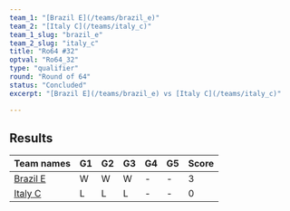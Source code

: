 ```yaml
---
team_1: "[Brazil E](/teams/brazil_e)"
team_2: "[Italy C](/teams/italy_c)"
team_1_slug: "brazil_e"
team_2_slug: "italy_c"
title: "Ro64 #32"
optval: "Ro64_32"
type: "qualifier"
round: "Round of 64"
status: "Concluded"
excerpt: "[Brazil E](/teams/brazil_e) vs [Italy C](/teams/italy_c)"

---
```

## Results

| Team names | G1 | G2 | G3 | G4 | G5 | Score |
| -- | -- | -- | -- | -- | -- | -- |
| [Brazil E](/teams/brazil_e) | W | W | W | - | - | 3 |
| [Italy C](/teams/italy_c) | L | L | L | - | - | 0 |
